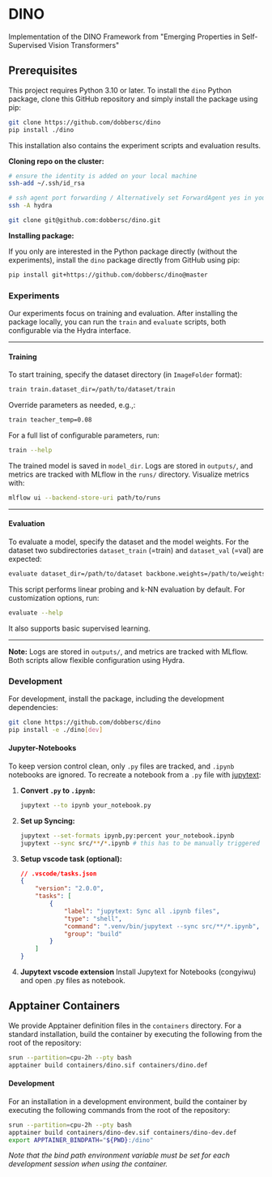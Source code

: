 # DINO

Implementation of the DINO Framework from "Emerging Properties in Self-Supervised Vision Transformers"

## Prerequisites

This project requires Python 3.10 or later.
To install the `dino` Python package, clone this GitHub repository and simply install the package using pip:

```bash
git clone https://github.com/dobbersc/dino
pip install ./dino
```
This installation also contains the experiment scripts and evaluation results.

**Cloning repo on the cluster:**
```bash
# ensure the identity is added on your local machine
ssh-add ~/.ssh/id_rsa 

# ssh agent port forwarding / Alternatively set ForwardAgent yes in your host config
ssh -A hydra 

git clone git@github.com:dobbersc/dino.git
```


**Installing package:**

If you only are interested in the Python package directly (without the experiments), install the `dino`
package directly from GitHub using pip:

```bash
pip install git+https://github.com/dobbersc/dino@master
```

### **Experiments**

Our experiments focus on training and evaluation. After installing the package locally, you can run the `train` and `evaluate` scripts, both configurable via the Hydra interface.

---

#### **Training**
To start training, specify the dataset directory (in `ImageFolder` format):

```bash
train train.dataset_dir=/path/to/dataset/train
```

Override parameters as needed, e.g.,:

```bash
train teacher_temp=0.08
```

For a full list of configurable parameters, run:

```bash
train --help
```

The trained model is saved in `model_dir`. Logs are stored in `outputs/`, and metrics are tracked with MLflow in the `runs/` directory. Visualize metrics with:

```bash
mlflow ui --backend-store-uri path/to/runs
```

---

#### **Evaluation**
To evaluate a model, specify the dataset and the model weights.
For the dataset two subdirectories `dataset_train` (=train) and `dataset_val` (=val) are expected:

```bash
evaluate dataset_dir=/path/to/dataset backbone.weights=/path/to/weights
```

This script performs linear probing and k-NN evaluation by default. For customization options, run:

```bash
evaluate --help
```

It also supports basic supervised learning.

---

**Note:** Logs are stored in `outputs/`, and metrics are tracked with MLflow. Both scripts allow flexible configuration using Hydra.


### Development

For development, install the package, including the development dependencies:

```bash
git clone https://github.com/dobbersc/dino
pip install -e ./dino[dev]
```

#### Jupyter-Notebooks
To keep version control clean, only `.py` files are tracked, and `.ipynb` notebooks are ignored. To recreate a notebook from a `.py` file with [jupytext](https://jupytext.readthedocs.io/en/latest/using-cli.html):

1. **Convert `.py` to `.ipynb`:**
    ```bash
    jupytext --to ipynb your_notebook.py
    ```
2. **Set up Syncing:**
    ```bash
    jupytext --set-formats ipynb,py:percent your_notebook.ipynb
    jupytext --sync src/**/*.ipynb # this has to be manually triggered
    ```
3. **Setup vscode task (optional):** 
    ```json
    // .vscode/tasks.json
    {
        "version": "2.0.0",
        "tasks": [
            {
                "label": "jupytext: Sync all .ipynb files",
                "type": "shell",
                "command": ".venv/bin/jupytext --sync src/**/*.ipynb",
                "group": "build"
            }
        ]
    }
    ```

4. **Jupytext vscode extension**
Install Jupytext for Notebooks (congyiwu) and open .py files as notebook.

## Apptainer Containers

We provide Apptainer definition files in the `containers` directory.
For a standard installation, build the container by executing the following from the root of the repository:

```bash
srun --partition=cpu-2h --pty bash
apptainer build containers/dino.sif containers/dino.def
```

#### Development

For an installation in a development environment, build the container by executing the following commands from the root of the repository:

```bash
srun --partition=cpu-2h --pty bash
apptainer build containers/dino-dev.sif containers/dino-dev.def
export APPTAINER_BINDPATH="${PWD}:/dino"
```

*Note that the bind path environment variable must be set for each development session when using the container.*
